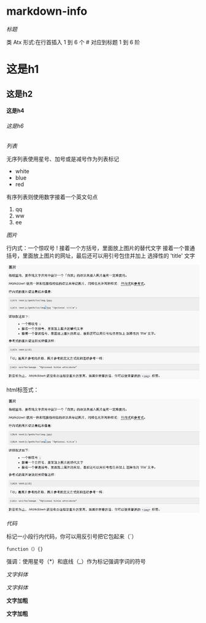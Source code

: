 # markdown-info

*标题*

类 Atx 形式:在行首插入 1 到 6 个 # 对应到标题 1 到 6 阶
# 这是h1
## 这是h2
#### 这是h4
###### 这是h6

*列表*

无序列表使用星号、加号或是减号作为列表标记

* white
* blue
* red

有序列表则使用数字接着一个英文句点

1. qq
2. ww
3. ee

*图片*

行内式：一个惊叹号 ! 
接着一个方括号，里面放上图片的替代文字
接着一个普通括号，里面放上图片的网址，最后还可以用引号包住并加上 选择性的 'title' 文字

![测试图片](87D7.png)

html标签式：

<img src="87D7.png" alt="测试图片" /> 

*代码*

标记一小段行内代码，你可以用反引号把它包起来（`）

```
function（）{}
```

强调：使用星号（*）和底线（_）作为标记强调字词的符号

*文字斜体*  

_文字斜体_

**文字加粗**

__文字加粗__

